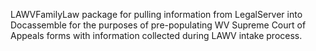 LAWVFamilyLaw package for pulling information from LegalServer into Docassemble for the purposes of pre-populating WV Supreme Court of Appeals forms with information collected during LAWV intake process.